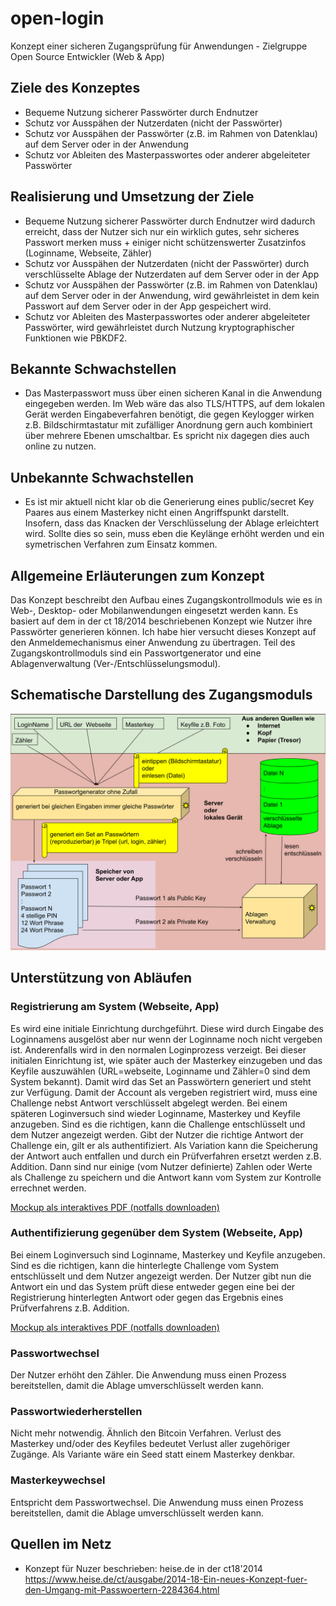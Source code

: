 # open-login
Konzept einer sicheren Zugangsprüfung für Anwendungen - Zielgruppe Open Source Entwickler (Web &amp; App)

## Ziele des Konzeptes
* Bequeme Nutzung sicherer Passwörter durch Endnutzer 
* Schutz vor Ausspähen der Nutzerdaten (nicht der Passwörter)
* Schutz vor Ausspähen der Passwörter (z.B. im Rahmen von Datenklau) auf dem Server oder in der Anwendung
* Schutz vor Ableiten des Masterpasswortes oder anderer abgeleiteter Passwörter

## Realisierung und Umsetzung der Ziele
* Bequeme Nutzung sicherer Passwörter durch Endnutzer wird dadurch erreicht, dass der Nutzer sich nur ein wirklich gutes, sehr sicheres Passwort merken muss + einiger nicht schützenswerter Zusatzinfos (Loginname, Webseite, Zähler)
* Schutz vor Ausspähen der Nutzerdaten (nicht der Passwörter) durch verschlüsselte Ablage der Nutzerdaten auf dem Server oder in der App
* Schutz vor Ausspähen der Passwörter (z.B. im Rahmen von Datenklau) auf dem Server oder in der Anwendung, wird gewährleistet in dem kein Passwort auf dem Server oder in der App gespeichert wird.
* Schutz vor Ableiten des Masterpasswortes oder anderer abgeleiteter Passwörter, wird gewährleistet durch Nutzung kryptographischer Funktionen wie PBKDF2.

## Bekannte Schwachstellen
* Das Masterpasswort muss über einen sicheren Kanal in die Anwendung eingegeben werden. Im Web wäre das also TLS/HTTPS, auf dem lokalen Gerät werden Eingabeverfahren benötigt, die gegen Keylogger wirken z.B. Bildschirmtastatur mit zufälliger Anordnung gern auch kombiniert über mehrere Ebenen umschaltbar. Es spricht nix dagegen dies auch online zu nutzen. 

## Unbekannte Schwachstellen
* Es ist mir aktuell nicht klar ob die Generierung eines public/secret Key Paares aus einem Masterkey nicht einen Angriffspunkt darstellt. Insofern, dass das Knacken der Verschlüsselung der Ablage erleichtert wird. Sollte dies so sein, muss eben die Keylänge erhöht werden und ein symetrischen Verfahren zum Einsatz kommen. 

## Allgemeine Erläuterungen zum Konzept
Das Konzept beschreibt den Aufbau eines Zugangskontrollmoduls wie es in Web-, Desktop- oder Mobilanwendungen eingesetzt werden kann. Es basiert auf dem in der ct 18/2014 beschriebenen Konzept wie Nutzer ihre Passwörter generieren können. Ich habe hier versucht dieses Konzept auf den Anmeldemechanismus einer Anwendung zu übertragen.
Teil des Zugangskontrollmoduls sind ein Passwortgenerator und eine Ablagenverwaltung (Ver-/Entschlüsselungsmodul). 

## Schematische Darstellung des Zugangsmoduls
![Schematische Darstellung des Zugangskontrollmoduls als SVG](img/Zugangskontrollmodul.svg "Zugangskontrollmodul (schematisch)")

## Unterstützung von Abläufen
### Registrierung am System (Webseite, App)
Es wird eine initiale Einrichtung durchgeführt. Diese wird durch Eingabe des Loginnamens ausgelöst aber nur wenn der Loginname noch nicht vergeben ist. Anderenfalls wird in den normalen Loginprozess verzeigt. Bei dieser initialen Einrichtung ist, wie später auch der Masterkey einzugeben und das Keyfile auszuwählen (URL=webseite, Loginname und Zähler=0 sind dem System bekannt). Damit wird das Set an Passwörtern generiert und steht zur Verfügung. Damit der Account als vergeben registriert wird, muss eine Challenge nebst Antwort verschlüsselt abgelegt werden. Bei einem späteren Loginversuch sind wieder Loginname, Masterkey und Keyfile anzugeben. Sind es die richtigen, kann die Challenge entschlüsselt und dem Nutzer angezeigt werden. Gibt der Nutzer die richtige Antwort der Challenge ein, gilt er als authentifiziert. Als Variation kann die Speicherung der Antwort auch entfallen und durch ein Prüfverfahren ersetzt werden z.B. Addition. Dann sind nur einige (vom Nutzer definierte) Zahlen oder Werte als Challenge zu speichern und die Antwort kann vom System zur Kontrolle errechnet werden.

[Mockup als interaktives PDF (notfalls downloaden)](https://funthomas424242.github.io/open-login/mockups/RegistrierungUndLogin.pdf)
### Authentifizierung gegenüber dem System (Webseite, App)
Bei einem Loginversuch sind Loginname, Masterkey und Keyfile anzugeben. Sind es die richtigen, kann die hinterlegte Challenge vom System entschlüsselt und dem Nutzer angezeigt werden. Der Nutzer gibt nun die Antwort ein und das System prüft diese entweder gegen eine bei der Registrierung hinterlegten Antwort oder gegen das Ergebnis eines Prüfverfahrens z.B. Addition.

[Mockup als interaktives PDF (notfalls downloaden)](https://funthomas424242.github.io/open-login/mockups/RegistrierungUndLogin.pdf)
### Passwortwechsel 
Der Nutzer erhöht den Zähler. Die Anwendung muss einen Prozess bereitstellen, damit die Ablage umverschlüsselt werden kann. 
### Passwortwiederherstellen
Nicht mehr notwendig. Ähnlich den Bitcoin Verfahren. Verlust des Masterkey und/oder des Keyfiles bedeutet Verlust aller zugehöriger Zugänge. Als Variante wäre ein Seed statt einem Masterkey denkbar. 
### Masterkeywechsel
Entspricht dem Passwortwechsel. Die Anwendung muss einen Prozess bereitstellen, damit die Ablage umverschlüsselt werden kann. 


## Quellen im Netz

* Konzept für Nuzer beschrieben: heise.de in der ct18'2014 https://www.heise.de/ct/ausgabe/2014-18-Ein-neues-Konzept-fuer-den-Umgang-mit-Passwoertern-2284364.html
